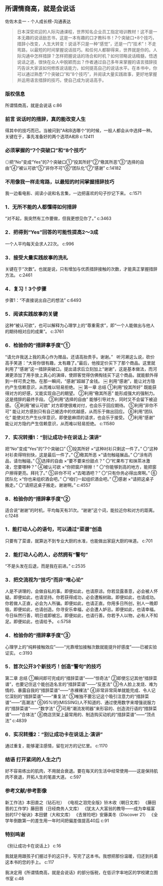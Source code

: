 ## 所谓情商高，就是会说话

佐佐木圭一  -  个人成长榜-沟通表达

> 日本深受欢迎的人际沟通课程，世界知名企业员工指定培训教材！这不是一本无趣的说话励志书，这是一本有趣的口才教科书！7个突破口+8个技巧，措辞小改变，人生大转变！说话不只是一种“感觉”，还是一门“技术”！不走弯路，以最短的时间掌握说话技巧。和任何人都聊得来，世界就是你的。人际沟通中怎样措辞？怎样把握说话的场合和时机？如何领略说话精髓，悟透说话之道，很快在众人中脱颖而出？作者通过自己多年来掌握的语言措辞技巧告诉大家该如何修炼说话能力，如何提高自己的说话水平。在本书中，你可以通过熟悉“7个突破口”和“8个技巧”，并阅读大量实践故事，更好地掌握并运用语言措辞的技巧，使自己成为说话高手。


### 版权信息

所谓情商高，就是会说话 c:86

### 前言 说话时的措辞，真的能改变人生

得其中的技巧而已。当被问到“A和B选哪个”的时候，一般人都会从中选择一种。关键在于，事先准备好的两个选项A和B c:12411

### 必须掌握的“7个突破口”和“8个技巧”

◎把“No”变成“Yes”的7个突破口①“投其所好”②“儆其所恶”③“选择的自由”④“被认可欲”⑤“非你不可”⑥“团队化”⑦“感谢” c:14182

### 不用像我一样走弯路，以最短的时间掌握措辞技巧

我一边看电影、阅读小说和名言集，一边把喜欢的句子抄记下来。 c:1571

### 1．无所不能的人都懂得如何措辞

“对不起，我突然有工作要做，但我更想见你了。” c:3463

### 2．把得到“Yes”回答的可能性提高2～3成

一个人平均每天会求人22次。 c:996

### 3．接受大量实践故事的洗礼

关键在于“次数”。也就是说，只有增加与优质措辞接触的次数，才能真正掌握措辞方法。 c:2461

### 4．复习！3个步骤

步骤1：“不直接说出自己的想法” c:6493

### 5．阅读实践故事的关键

这种“被认可欲”，也可以解释为心理学上的“尊重需求”，即“一个人能做出与他人的期待相对应的成果”。 c:3761

### 6．检验你的“措辞拿手度”①

“请允许我送上我的真心作为赠品，还请高抬贵手。谢谢。”
 
听河濑这么说，砍价高手笑道：“大哥你很有趣，太有趣了。”最后，他按定价买下了那个商品。这里就利用了“感谢”这一措辞突破口。提出请求后立刻加上“谢谢”，这是基本做法，而河濑更添加了用手放上真心的演绎，使顾客觉得仿佛掏钱买下这个商品，就能额外得到一样可贵之物。在那一瞬间，“感谢”超越了金钱。
￼
利用“感谢”，能让对方隐约产生信赖意识，从而难以轻易拒绝。
￼
第一章 总结
①利用“投其所好”
既能获得对方的好感，又能实现自己的期望。
②利用“儆其所恶”
能形成强大的强制力。这是措辞的最终手段。
③利用“选择的自由”
能够引导对方，同时又不会留下被迫感。
④利用“被认可欲”
对方即使很难对付，也会乐于回应期待。
⑤利用“非你不可”
能让对方感到只有自己被选中的优越感，从而乐于做出回应。
⑥利用“团队化”
能使对方产生伙伴意识，即使是麻烦的请求，也会乐于接受。
⑦利用“感谢”
能让对方隐约产生信赖意识，从而难以轻易拒绝。 c:11580

### 7．实况转播1：“别让成功卡在说话上·演讲”

把“No”变成“Yes”的“7个突破口”
①投其所好
×“这种衬衫只剩这一件了。”
〇“这种衬衫卖得特别快，这是最后一件了。”
②儆其所恶
×“请勿触碰展品。”
〇“涂有药品，请勿触碰。”
③选择的自由
×“要不要来份甜点？”
〇“杧果布丁和抹茶冰激凌，您要哪种？”
④被认可欲
×“你把窗户擦擦！”
〇“你能够到高的地方，能把窗户擦得更亮。拜托了。”
⑤非你不可
×“去喝酒吧？”
〇“只有你务必得出席啊。”
⑥团队化
×“你也来组织酒会吧。”
〇“咱们一起组织酒会吧。”
⑦感谢
×“请把这桌子搬走。”
〇“请把这桌子搬走。谢谢啊。” c:4557

### 8．检验你的“措辞拿手度”②

适合说“谢谢”的时机，平均每天有31次。“谢谢”这个词，能拉近你和对方的距离。 c:1248

### 1．能打动人心的语句，可以通过“菜谱”创造

只要有了菜谱，就算达不到专业大厨的水准，也能做出家庭大厨的味道。 c:701

### 2．能打动人心的人，必然拥有“警句”

“不是头发在后退，而是我在前进。” c:2535

### 3．把交流视为“技巧”而非“唯心论”

人是不讲理的，会做自私的事。即便如此，也请原谅。你若显露善意，必会被人怀疑。即便如此，也请坚持。你若获得成功，必会遭叛树敌。即便如此，也请成功。你若做人正直，必会为人所骗。即便如此，也请正直。你用多日所创，别人一晚即毁。即便如此，也请创造。你寻安乐幸福，必会遭人妒忌。即便如此，也请幸福。今日纵然行善，明日或即被忘。即便如此，也请行善。你若予人以物，必有人不知足。即便如此，也请给予。 c:5758

### 4．检验你的“措辞拿手度”③

心理学上的“纯粹接触效应”——“光靠增加接触次数就能提升好感度”——已被实验证实。 c:3193

### 5．首次公开3个新技巧！创造“警句”的技巧

第二章 总结
①瞬间即可完成的“措辞菜谱”——“惊奇法”
②即使忘记其他“措辞菜谱”，也要记住这个能创造名言的“措辞菜谱”——“反差法”
③令人脸上发烧、难为情的、暴露自我的“措辞菜谱”——“赤裸裸法”
④非常非常简单就能完成、令人记忆深刻的“措辞菜谱”——“重复法”
⑤唯独不要忘记这个吸引注意力的“措辞菜谱”——“高潮法”
⑥95%!的(MISSING)人不知道的、通过使用数字来增强说服力的“措辞菜谱”——“数字法”
⑦可用“潮流发明器”来形容的、创造流行语的“措辞菜谱”——“合体法”
⑧商店货架上最常用的、制造购买动机的“措辞菜谱”——“顶点法” c:4839

### 6．实况转播2：“别让成功卡在说话上·演讲”

通过重复，能够灌注感情，留在对方的记忆里。 c:1170

### 结语 打开紧闭的人生之门

好不容易练出的肌肉，不用就会衰退。要在每天的生活中经常使用——这是保持肌肉不衰退，开拓人生的笔直大道。 c:597

### 参考文献/参考影像

新工作法》本田直之（钻石社）
《电视之泪完全版》铃木收（朝日文库）
《藤田晋的工作学》藤田晋（日经商务人文库）
《犹太人大富翁的教导——成为幸福富翁的17个秘诀》本田健（大和文库）
《去冒险吧》安藤美冬（Discover 21）
《全学年倒数第一的差生用一年时间把偏差值提高40后 c:91

### 特别鸣谢

《别让成功卡在说话上》 c:16

我就是用跟孩子们握过手的这只手，写完了这本书。我想把那份温暖，归还到托着这本书的您的手上。 c:117

我决定用《所谓情商高，就是会说话》的部分版税，在低识字率地区的学校建立图书室 c:48